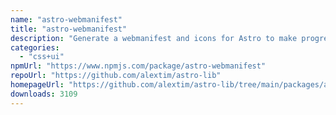 ```yaml
---
name: "astro-webmanifest"
title: "astro-webmanifest"
description: "Generate a webmanifest and icons for Astro to make progressive web apps"
categories:
  - "css+ui"
npmUrl: "https://www.npmjs.com/package/astro-webmanifest"
repoUrl: "https://github.com/alextim/astro-lib"
homepageUrl: "https://github.com/alextim/astro-lib/tree/main/packages/astro-webmanifest#readme"
downloads: 3109
---
```

